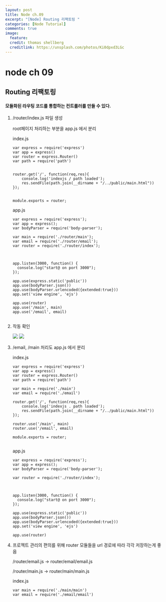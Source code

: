 ```yaml
---
layout: post
title: Node ch.09
excerpt: "[Node] Routing 리팩토링 "
categories: [Node Tutorial]
comments: true
image:
  feature:
  credit: thomas shellberg
  creditlink: https://unsplash.com/photos/Ki0dpxd3LGc
---
```


# node ch 09

## Routing 리팩토링
#### 모듈화된 라우팅 코드를 통합하는 컨트롤러를 만들 수 있다.

1. /router/index.js  파일 생성

    root페이지 처리하는 부분을 app.js 에서 분리


    index.js

    ```
    var express = require('express')
    var app = express()
    var router = express.Router()
    var path = require('path')


    router.get('/', function(req,res){
        console.log('indexjs / path loaded');
        res.sendFile(path.join(__dirname + "/../public/main.html"))
    });


    module.exports = router;

    ```


    app.js

    ```
    var express = require('express');
    var app = express();
    var bodyParser = require('body-parser');

    var main = require('./router/main');
    var email = require('./router/email');
    var router = require('./router/index');



    app.listen(3000, function() {
      console.log("start@ on port 3000");
    });

    app.use(express.static('public'))
    app.use(bodyParser.json())
    app.use(bodyParser.urlencoded({extended:true}))
    app.set('view engine', 'ejs')

    app.use(router)
    app.use('/main', main)
    app.use('/email', email)


    ```

2. 작동 확인

    <img src="http://postfiles16.naver.net/MjAxNzA4MjBfMTQ1/MDAxNTAzMjE2MTU3NTI3.8g55dHH2CJMW-S-JbN4wZXpHaOVHbfD3y-RH8N6GSB4g.dIgC-RMyiWhhbzrKsDOdWpFAPlF2RDs70nwjzrfxrugg.PNG.thddk7979/%EC%8A%A4%ED%81%AC%EB%A6%B0%EC%83%B7_2017-08-20_%EC%98%A4%ED%9B%84_5.02.05.png?type=w3">

    <img src="http://postfiles11.naver.net/MjAxNzA4MjBfMTY2/MDAxNTAzMjE2MTU3MDA4.s3DgRuHNsPuJ6EwlpKiVDBPbOpzruSSiaraIn5c19Skg.Ith9wWztVHbIo_UoSe9DNcAg5EcwuAWxIPTQPGbksvIg.PNG.thddk7979/%EC%8A%A4%ED%81%AC%EB%A6%B0%EC%83%B7_2017-08-20_%EC%98%A4%ED%9B%84_5.01.57.png?type=w3">



3. /email, /main 처리도 app.js 에서 분리

    index.js

    ```
    var express = require('express')
    var app = express()
    var router = express.Router()
    var path = require('path')

    var main = require('./main')
    var email = require('./email')

    router.get('/', function(req,res){
        console.log('indexjs . path loaded');
        res.sendFile(path.join(__dirname + "/../public/main.html"))
    });

    router.use('/main', main)
    router.use('/email', email)

    module.exports = router;


    ```

    app.js

    ```
    var express = require('express');
    var app = express();
    var bodyParser = require('body-parser');

    var router = require('./router/index');



    app.listen(3000, function() {
      console.log("start@ on port 3000");
    });

    app.use(express.static('public'))
    app.use(bodyParser.json())
    app.use(bodyParser.urlencoded({extended:true}))
    app.set('view engine', 'ejs')

    app.use(router)

    ```

4. 프로젝트 관리의 편의를 위해 router 모듈들을 url 경로에 따라 각각 저장하는게 좋음

    /router/email.js -> router/email/email.js

    /router/main.js -> router/main/main.js


    index.js

    ```
    var main = require('./main/main')
    var email = require('./email/email')

    ```


